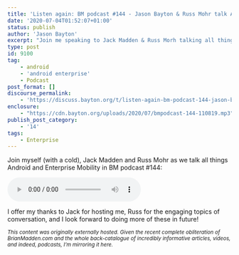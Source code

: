 ```yaml
---
title: 'Listen again: BM podcast #144 - Jason Bayton & Russ Mohr talk Android!'
date: '2020-07-04T01:52:07+01:00'
status: publish
author: 'Jason Bayton'
excerpt: "Join me speaking to Jack Madden & Russ Morh talking all things AE"
type: post
id: 9100
tag:
    - android
    - 'android enterprise'
    - Podcast
post_format: []
discourse_permalink:
    - 'https://discuss.bayton.org/t/listen-again-bm-podcast-144-jason-bayton-russ-mohr-talk-android/379'
enclosure:
    - "https://cdn.bayton.org/uploads/2020/07/bmpodcast-144-110819.mp3"
publish_post_category:
    - '14'
tags:
    - Enterprise
---
```

Join myself (with a cold), Jack Madden and Russ Mohr as we talk all things Android and Enterprise Mobility in BM podcast #144:

<audio controls="" src="/https://cdn.bayton.org/uploads/2020/07/bmpodcast-144-110819.mp3"></audio>

I offer my thanks to Jack for hosting me, Russ for the engaging topics of conversation, and I look forward to doing more of these in future!

*<small>This content was originally externally hosted. Given the recent complete obliteration of BrianMadden.com and the whole back-catalogue of incredibly informative articles, videos, and indeed, podcasts, I’m mirroring it here.</small>*